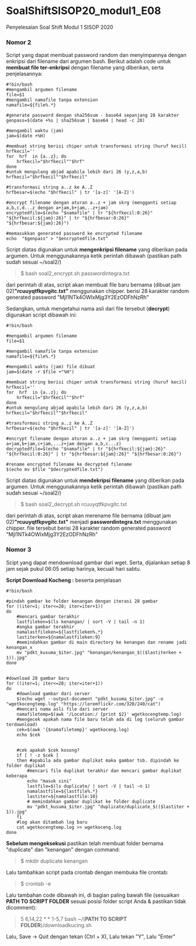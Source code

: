 
# SoalShiftSISOP20_modul1_E08

Penyelesaian Soal Shift Modul 1 SISOP 2020

  

<h3>Nomor 2</h3>

Script yang dapat membuat password random dan menyimpannya dengan enkripsi dari filename dari argumen bash.
Berikut adalah code untuk **membuat file ter-enkripsi** dengan filename yang diberikan, serta penjelasannya:

	#!bin/bash
	#mengambil argumen filename
	file=$1
	#mengambil namafile tanpa extension
	namafile=${file%.*}

	#generate password dengan sha256sum - base64 sepanjang 28 karakter
	genpass=$(date +%s | sha256sum | base64 | head -c 28)

	#mengambil waktu (jam)
	jam=$(date +%H)

	#membuat string berisi chiper untuk transformasi string (huruf kecil)
	hrfkecil=''
	for  hrf  in {a..z}; do
		hrfkecil="$hrfkecil""$hrf"
	done
	#untuk mengulang abjad apabila lebih dari 26 (y,z,a,b)
	hrfkecil="$hrfkecil""$hrfkecil"
	
	#transformasi string a..z ke A..Z
	hrfbesar=$(echo "$hrfkecil" | tr '[a-z]' '[A-Z]')

	#encrypt filename dengan aturan a..z + jam skrg (mengganti setiap a,b,c,d...z dengan a+jam,b+jam,..z+jam)
	encryptedfile=$(echo "$namafile" | tr "${hrfkecil:0:26}" "${hrfkecil:${jam}:26}" | tr "${hrfbesar:0:26}" "${hrfbesar:${jam}:26}")

	#memasukkan generated password ke encrypted filename
	echo  "$genpass" > "$encryptedfile.txt"
Script diatas digunakan untuk **mengenkripsi filename** yang diberikan pada argumen.
Untuk menggunakannya ketik perintah dibawah (pastikan path sudah sesuai ~/soal2/)   
> $ bash soal2_encrypt.sh passwordintegra.txt

dari perintah di atas, script akan membuat file baru bernama  (dibuat jam 02)**"rcuuyqtfkpvgitc.txt"** menggunakan chipper.
berisi 28 karakter random generated password "MjI1NTk4OWIxMjg3Y2EzODFhNzRh"

Sedangkan, untuk mengetahui nama asli dari file tersebut (**decrypt**) digunakan script dibawah ini:

    #!bin/bash
        
    #mengambil argumen filename
    file=$1
    
    #mengambil namafile tanpa extension    
    namafile=${file%.*}
        
    #mengambil waktu (jam) file dibuat
    jam=$(date -r $file +"%H")

    #membuat string berisi chiper untuk transformasi string (huruf kecil)
    hrfkecil=''
    for  hrf  in {a..z}; do
	    hrfkecil="$hrfkecil""$hrf"
    done
    #untuk mengulang abjad apabila lebih dari 26 (y,z,a,b)
    hrfkecil="$hrfkecil""$hrfkecil"
      
    #transformasi string a..z ke A..Z
    hrfbesar=$(echo "$hrfkecil" | tr '[a-z]' '[A-Z]')
    
    #encrypt filename dengan aturan a..z + jam skrg (mengganti setiap a+jam,b+jam,c+jam,...z+jam dengan a,b,c...z)
    decryptedfile=$(echo "$namafile" | tr "${hrfkecil:${jam}:26}" "${hrfkecil:0:26}" | tr "${hrfbesar:${jam}:26}" "${hrfbesar:0:26}")
    
    #rename encrypted filename ke decrypted filename
    $(echo mv $file "$decryptedfile.txt")
Script diatas digunakan untuk **mendekripsi filename** yang diberikan pada argumen.
Untuk menggunakannya ketik perintah dibawah (pastikan path sudah sesuai ~/soal2/)   

> $ bash soal2_decrypt.sh rcuuyqtfkpvgitc.txt

dari perintah di atas, script akan merename file bernama  (dibuat jam 02)**"rcuuyqtfkpvgitc.txt"** menjadi **passwordintegra.txt** menggunakan chipper. file tersebut berisi 28 karakter random generated password "MjI1NTk4OWIxMjg3Y2EzODFhNzRh"

<h3> Nomor 3 </h3>
Scipt yang dapat mendownload gambar dari wget. Serta, dijalankan setiap 8 jam sejak pukul 06:05 setiap harinya, kecuali hari sabtu.

**Script  Download Kocheng :**  beserta penjelasan

	#!bin/bash

	#pindah gambar ke folder kenangan dengan iterasi 28 gambar
	for ((iter=1; iter<=28; iter=iter+1))
	do
		#mencari gambar terakhir
		lastfileken=$(ls kenangan/ | sort -V | tail -n 1)
		#angka gambar terakhir
		namalastfileken=${lastfileken%.*}
		lastiterken=${namalastfileken:9}
		#memindahkan gambar di main directory ke kenangan dan rename jadi kenangan_x
		mv "pdkt_kusuma_$iter.jpg" "kenangan/kenangan_$(($lastiterken + 1)).jpg"
	done


	#download 28 gambar baru
	for ((iter=1; iter<=28; iter=iter+1))
	do
		#download gambar dari server
		$(echo wget --output-document "pdkt_kusuma_$iter.jpg" -o "wgetkocengtemp.log" "https://loremflickr.com/320/240/cat")
		#mencari nama asli file dari server 
		namafiletemp=$(awk '/Location:/ {print $2}' wgetkocengtemp.log)
		#mengecek apakah nama file baru telah ada di log (seluruh gambar terdownload)
		cek=$(awk '{$namafiletemp}' wgetkoceng.log)
		echo $cek
	
		
		#cek apakah $cek kosong?
		if [ ! -z $cek ]
		then #apabila ada gambar duplikat maka gambar tsb. dipindah ke folder duplikat
			#mencari file duplikat terakhir dan mencari gambar duplikat keberapa
			echo "masuk sini"
			lastfile=$(ls duplicate/ | sort -V | tail -n 1)
			namalastfile=${lastfile%.*}
			lastiter=${namalastfile:10}
			# memindahkan gambar duplikat ke folder duplicate
			mv "pdkt_kusuma_$iter.jpg" "duplicate/duplicate_$(($lastiter + 1)).jpg" 
		fi
		#log akan ditambah log baru
		cat wgetkocengtemp.log >> wgetkoceng.log
	done

**Sebelum mengeksekusi** pastikan telah membuat folder bernama "duplicate" dan "kenangan" dengan command:
>$ mkdir duplicate kenangan

Lalu tambahkan script pada crontab dengan membuka file crontab:
>$ crontab -e

Lalu tambahan code dibawah ini, di bagian paling bawah file (sesuaikan **PATH TO SCRIPT FOLDER** sesuai posisi folder script Anda & pastikan tidak dicomment):
>5 6,14,22 * * 1-5,7 bash ~/(**PATH TO SCRIPT FOLDER**)/downloadkucing.sh

Lalu, Save -> Quit dengan tekan (Ctrl + X), Lalu tekan "Y", Lalu "Enter"

